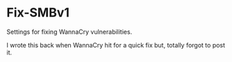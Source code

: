 # Fix-SMBv1
Settings for fixing WannaCry vulnerabilities.

I wrote this back when WannaCry hit for a quick fix but, totally forgot to post it.
